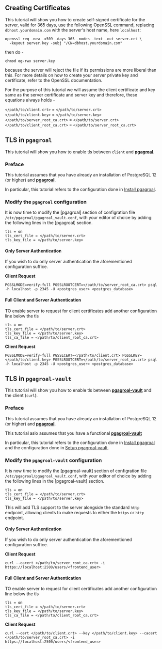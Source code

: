## Creating Certificates

This tutorial will show you how to create self-signed certificate for the server, valid for 365 days, use the following OpenSSL command, replacing `dbhost.yourdomain.com` with the server's host name, here `localhost`:

```
openssl req -new -x509 -days 365 -nodes -text -out server.crt \
  -keyout server.key -subj "/CN=dbhost.yourdomain.com"
```

then do -

```
chmod og-rwx server.key
```

because the server will reject the file if its permissions are more liberal than this. For more details on how to create your server private key and certificate, refer to the OpenSSL documentation.

For the purpose of this tutorial we will assume the client certificate and key same as the server certificate and server key and therefore, these equations always holds -

`</path/to/client.crt>` = `</path/to/server.crt>` \
`</path/to/client.key>` = `</path/to/server.key>` \
`</path/to/server_root_ca.crt>` = `</path/to/server.crt>` \
`</path/to/client_root_ca.crt>` = `</path/to/server_root_ca.crt>`

## TLS in `pgagroal`

This tutorial will show you how to enable tls between `client` and [**pgagroal**](https://github.com/agroal/pgagroal).

### Preface

This tutorial assumes that you have already an installation of PostgreSQL 12 (or higher) and [**pgagroal**](https://github.com/agroal/pgagroal).

In particular, this tutorial refers to the configuration done in [Install pgagroal](https://github.com/pgagroal/pgagroal/blob/master/doc/tutorial/01_install.md).

### Modify the `pgagroal` configuration

It is now time to modify the [pgagroal] section of configration file `/etc/pgagroal/pgagroal_vault.conf`, with your editor of choice by adding the following lines in the [pgagroal] section.

```
tls = on
tls_cert_file = </path/to/server.crt>
tls_key_file = </path/to/server.key>
```

#### Only Server Authentication

If you wish to do only server authentication the aforementioned configuration suffice.

**Client Request**

```
PGSSLMODE=verify-full PGSSLROOTCERT=</path/to/server_root_ca.crt> psql -h localhost -p 2345 -U <postgres_user> <postgres_database>
```


#### Full Client and Server Authentication

TO enable server to request for client certificates add another configuration line below the tls 

```
tls = on
tls_cert_file = </path/to/server.crt>
tls_key_file = </path/to/server.key>
tls_ca_file = </path/to/client_root_ca.crt>
```

**Client Request**

```
PGSSLMODE=verify-full PGSSLCERT=</path/to/client.crt> PGSSLKEY=</path/to/client.key> PGSSLROOTCERT=</path/to/server_root_ca.crt> psql -h localhost -p 2345 -U <postgres_user> <postgres_database>
```

## TLS in `pgagroal-vault`

This tutorial will show you how to enable tls between [**pgagroal-vault**](https://github.com/agroal/pgagroal) and the client (`curl`).

### Preface

This tutorial assumes that you have already an installation of PostgreSQL 12 (or higher) and [**pgagroal**](https://github.com/agroal/pgagroal).

This tutorial aslo assumes that you have a functional [**pgagroal-vault**](https://github.com/agroal/pgagroal)

In particular, this tutorial refers to the configuration done in [Install pgagroal](https://github.com/pgagroal/pgagroal/blob/master/doc/tutorial/01_install.md) and the configuration done in [Setup pgagroal-vault](https://github.com/pgagroal/pgagroal/blob/master/doc/tutorial/07_vault.md).

### Modify the `pgagroal-vault` configuration

It is now time to modify the [pgagroal-vault] section of configration file `/etc/pgagroal/pgagroal_vault.conf`, with your editor of choice by adding the following lines in the [pgagroal-vault] section.

```
tls = on
tls_cert_file = </path/to/server.crt>
tls_key_file = </path/to/server.key>
```

This will add TLS support to the server alongside the standard `http` endpoint, allowing clients to make requests to either the `https` or `http` endpoint.

#### Only Server Authentication

If you wish to do only server authentication the aforementioned configuration suffice.

**Client Request**

```
curl --cacert </path/to/server_root_ca.crt> -i https://localhost:2500/users/<frontend_user>
```

#### Full Client and Server Authentication

TO enable server to request for client certificates add another configuration line below the tls 

```
tls = on
tls_cert_file = </path/to/server.crt>
tls_key_file = </path/to/server.key>
tls_ca_file = </path/to/client_root_ca.crt>
```

**Client Request**

```
curl --cert </path/to/client.crt> --key </path/to/client.key> --cacert </path/to/server_root_ca.crt> -i https://localhost:2500/users/<frontend_user>
```
